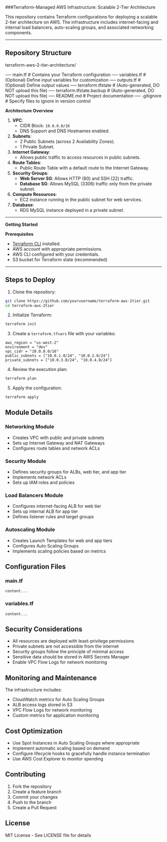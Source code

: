###Terraform-Managed AWS Infrastructure: Scalable 2-Tier Architecture

This repository contains Terraform configurations for deploying a scalable 2-tier architecture on AWS. The infrastructure includes internet-facing and internal load balancers, auto-scaling groups, and associated networking components.

---

## Repository Structure

terraform-aws-2-tier-architecture/

── main.tf               # Contains your Terraform configuration
── variables.tf          # (Optional) Define input variables for customization
── outputs.tf            # (Optional) Define output values
── terraform.tfstate     # (Auto-generated, DO NOT upload this file)
── terraform.tfstate.backup # (Auto-generated, DO NOT upload this file)
── README.md             # Project documentation
── .gitignore            # Specify files to ignore in version control



**Architecture Overview**
1. **VPC**:
   - CIDR Block: `10.0.0.0/16`
   - DNS Support and DNS Hostnames enabled.
2. **Subnets**:
   - 2 Public Subnets (across 2 Availability Zones).
   - 1 Private Subnet.
3. **Internet Gateway**:
   - Allows public traffic to access resources in public subnets.
4. **Route Tables**:
   - Public Route Table with a default route to the Internet Gateway.
5. **Security Groups**:
   - **Web Server SG**: Allows HTTP (80) and SSH (22) traffic.
   - **Database SG**: Allows MySQL (3306) traffic only from the private subnet.
6. **Compute Resources**:
   - EC2 instance running in the public subnet for web services.
7. **Database**:
   - RDS MySQL instance deployed in a private subnet.

---

**Getting Started**

**Prerequisites**
- [Terraform CLI](https://developer.hashicorp.com/terraform/downloads) installed.
- AWS account with appropriate permissions.
- AWS CLI configured with your credentials.
- S3 bucket for Terraform state (recommended)

---

## Steps to Deploy

1. Clone the repository:
```bash
git clone https://github.com/yourusername/terraform-aws-2tier.git
cd terraform-aws-2tier
```

2. Initialize Terraform:
```bash
terraform init
```

3. Create a `terraform.tfvars` file with your variables:
```hcl
aws_region = "us-west-2"
environment = "dev"
vpc_cidr = "10.0.0.0/16"
public_subnets = ["10.0.1.0/24", "10.0.2.0/24"]
private_subnets = ["10.0.3.0/24", "10.0.4.0/24"]
```

4. Review the execution plan:
```bash
terraform plan
```

5. Apply the configuration:
```bash
terraform apply
```

## Module Details

### Networking Module
- Creates VPC with public and private subnets
- Sets up Internet Gateway and NAT Gateways
- Configures route tables and network ACLs

### Security Module
- Defines security groups for ALBs, web tier, and app tier
- Implements network ACLs
- Sets up IAM roles and policies

### Load Balancers Module
- Configures internet-facing ALB for web tier
- Sets up internal ALB for app tier
- Defines listener rules and target groups

### Autoscaling Module
- Creates Launch Templates for web and app tiers
- Configures Auto Scaling Groups
- Implements scaling policies based on metrics

## Configuration Files

### main.tf
```
content...
```

### variables.tf
```
content...
```

## Security Considerations

- All resources are deployed with least-privilege permissions
- Private subnets are not accessible from the internet
- Security groups follow the principle of minimal access
- Sensitive data should be stored in AWS Secrets Manager
- Enable VPC Flow Logs for network monitoring

## Monitoring and Maintenance

The infrastructure includes:
- CloudWatch metrics for Auto Scaling Groups
- ALB access logs stored in S3
- VPC Flow Logs for network monitoring
- Custom metrics for application monitoring

## Cost Optimization

- Use Spot Instances in Auto Scaling Groups where appropriate
- Implement automatic scaling based on demand
- Configure lifecycle hooks to gracefully handle instance termination
- Use AWS Cost Explorer to monitor spending

## Contributing

1. Fork the repository
2. Create a feature branch
3. Commit your changes
4. Push to the branch
5. Create a Pull Request

## License

MIT License - See LICENSE file for details
